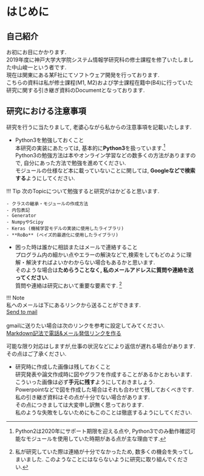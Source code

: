 # はじめに
## 自己紹介
お初にお目にかかります.  
2019年度に神戸大学大学院システム情報学研究科の修士課程を修了いたしました中山峻一という者です.  
現在は関東にある某F社にてソフトウェア開発を行っております.  
こちらの資料は私が修士課程(M1, M2)および学士課程在籍中(B4)に行っていた研究に関する引き継ぎ資料のDocumentとなっております.  

## 研究における注意事項
研究を行うに当たりまして, 老婆心ながら私からの注意事項を記載いたします.  

* Python3を勉強しておくこと  
本研究の実装にあたっては, 基本的に**Python3**を扱っています.[^1]  
Python3の勉強方法は本やオンライン学習などの数多くの方法がありますので, 自分にあった方法で勉強を進めてください.  
モジュールの仕様など本に載っていないことに関しては, **Googleなどで検索する**ようにしてください.  

!!! Tip
	次のTopicについて勉強すると研究がはかどると思います.

	- クラスの継承・モジュールの作成方法  
	- 内包表記  
	- Generator  
	- NumpyやScipy  
	- Keras (機械学習モデルの実装に使用したライブラリ)  
	- **RoBo** (ベイズ的最適化に使用したライブラリ)  

* 困った時は誰かに相談またはメールで連絡すること  
プログラム内の細かい点やエラーの解決などで,検索をしてもどのように理解・解決すればよいかわからない場合もあるかと思います.  
そのような場合は**ためらうことなく, 私のメールアドレスに質問や連絡を送ってください.**  
質問や連絡は研究において重要な要素です. [^2]

!!! Note  
	私へのメールは下にあるリンクから送ることができます.  
	[Send to mail](mailto:<konezumishuncs94@gmail.com>)  
	<br>
	gmailに送りたい場合は次のリンクを参考に設定してみてください.   
	[Markdown記法で電話&メール発信リンクを作る](https://sotodeyo.hateblo.jp/entry/2017/07/20/Markdown%E8%A8%98%E6%B3%95%E3%81%A7%E9%9B%BB%E8%A9%B1%26%E3%83%A1%E3%83%BC%E3%83%AB%E7%99%BA%E4%BF%A1%E3%83%AA%E3%83%B3%E3%82%AF%E3%82%92%E4%BD%9C%E3%82%8B)

可能な限り対応はしますが,仕事の状況などにより返信が遅れる場合があります.その点はご了承ください.

* 研究時に作成した画像は残しておくこと  
研究発表や論文作成時に図やグラフを作成することがあるかとおもいます.  
こういった画像は必ず**手元に残す**ようにしておきましょう.  
Powerpointなどで図を作成した場合はそれも合わせて残しておくべきです.  
私の引き継ぎ資料はその点が十分でない場合があります.  
その点につきましては大変申し訳無く思っております.  
私のような失敗をしないためにもこのことは徹底するようにしてください.

[^1]:Python2は2020年にサポート期限を迎える点や, Python3でのみ動作確認可能なモジュールを使用していた時期がある点が主な理由です.
[^2]:私が研究していた際は連絡が十分でなかったため, 数多くの機会を失ってしまいました. このようなことにはならないように研究に取り組んでください.

